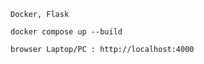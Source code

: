 ```
Docker, Flask
```

```
docker compose up --build
```

```
browser Laptop/PC : http://localhost:4000
```